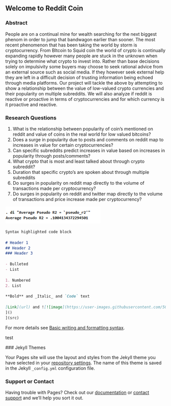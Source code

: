 ## Welcome to Reddit Coin

### Abstract 
People are on a continual mine for wealth searching for the next biggest phenom in order to
jump that bandwagon earlier than sooner. The most recent phenomenon that has been taking
the world by storm is cryptocurrency. From BItcoin to Squid coin the world of crypto is
continually expanding rapidly however many people are stuck in the unknown when trying to
determine what crypto to invest into. Rather than base decisions solely on impulsivity some
buyers may choose to seek rational advice from an external source such as social media. If they
however seek external help they are left in a difficult decision of trusting information being
echoed through media platforms. Our project will tackle the above by attempting to show a
relationship between the value of low-valued crypto currencies and their popularity on multiple
subreddits. We will also analyze if reddit is reactive or proactive in terms of cryptocurrencies and
for which currency is it proactive and reactive.


### Research Questions
1.  What is the relationship between popularity of coin’s mentioned on reddit and value of
coins in the real world for low valued bitcoins?
2.  Does a surge in popularity due to posts and comments on reddit map to increases in
value for certain cryptocurrencies?
3.  Can specific subreddits predict increases in value based on increases in popularity
through posts/comments?
4.  What crypto that is most and least talked about through crypto subreddit?
5.  Duration that specific crypto’s are spoken about through multiple subreddits
6.  Do surges in popularity on reddit map directly to the volume of transactions made per
cryptocurrency?
7.  Do surges in popularity on reddit and twitter map directly to the volume of transactions
and price increase made per cryptocurrency?

![image](https://github.com/JosephAugustine17/RedditCoin/blob/gh-pages/Model2AveragePseudoR2.png)

```markdown
Syntax highlighted code block

# Header 1
## Header 2
### Header 3

- Bulleted
- List

1. Numbered
2. List

**Bold** and _Italic_ and `Code` text

[Link](url) and ![![image](https://user-images.githubusercontent.com/50184583/144765925-438d42c5-1b65-432e-ba42-305da82beb8e.png)
]()
](src)
```

For more details see [Basic writing and formatting syntax](https://docs.github.com/en/github/writing-on-github/getting-started-with-writing-and-formatting-on-github/basic-writing-and-formatting-syntax).

<p>test <p>
### Jekyll Themes

Your Pages site will use the layout and styles from the Jekyll theme you have selected in your [repository settings](https://github.com/JosephAugustine17/RedditCoin/settings/pages). The name of this theme is saved in the Jekyll `_config.yml` configuration file.

### Support or Contact

Having trouble with Pages? Check out our [documentation](https://docs.github.com/categories/github-pages-basics/) or [contact support](https://support.github.com/contact) and we’ll help you sort it out.
